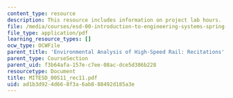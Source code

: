 ```yaml
---
content_type: resource
description: This resource includes information on project lab hours.
file: /media/courses/esd-00-introduction-to-engineering-systems-spring-2011/ad1b3d924d668f3a6ab888492d185a3e_MITESD_00S11_rec11.pdf
file_type: application/pdf
learning_resource_types: []
ocw_type: OCWFile
parent_title: 'Environmental Analysis of High-Speed Rail: Recitations'
parent_type: CourseSection
parent_uid: f3b64afa-157e-c7ee-08ac-dce5d386b228
resourcetype: Document
title: MITESD_00S11_rec11.pdf
uid: ad1b3d92-4d66-8f3a-6ab8-88492d185a3e
---
```

